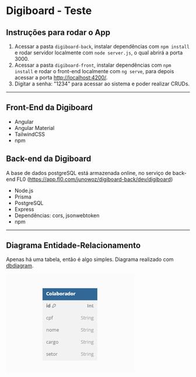 # Digiboard - Teste

## Instruções para rodar o App

1. Acessar a pasta `digiboard-back`, instalar dependências com `npm install` e rodar servidor localmente com `node server.js`, o qual abrirá a porta 3000.
2. Acessar a pasta `digiboard-front`, instalar dependências com `npm install` e rodar o front-end localmente com `ng serve`, para depois acessar a porta <http://localhost:4200/>.
3. Digitar a senha: "1234" para acessar ao sistema e poder realizar CRUDs.

---

## Front-End da Digiboard

- Angular
- Angular Material
- TailwindCSS
- npm

## Back-end da Digiboard

A base de dados postgreSQL está armazenada online, no serviço de back-end FL0 (https://app.fl0.com/junowoz/digiboard-back/dev/digiboard)

- Node.js
- Prisma
- PostgreSQL
- Express
- Dependências: cors, jsonwebtoken
- npm

---

## Diagrama Entidade-Relacionamento

Apenas há uma tabela, então é algo simples. Diagrama realizado com [dbdiagram](https://dbdiagram.io).

![Entidade](./entidade.png)
